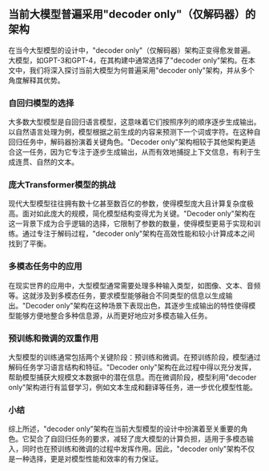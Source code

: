 ## 当前大模型普遍采用"decoder only"（仅解码器）的架构
在当今大型模型的设计中，"decoder only"（仅解码器）架构正变得愈发普遍。大模型，如GPT-3和GPT-4，在其构建中通常选择了"decoder only"架构。在本文中，我们将深入探讨当前大模型为何普遍采用"decoder only"架构，并从多个角度解释其优势。

### 自回归模型的选择
大多数大型模型是自回归语言模型，这意味着它们按照序列的顺序逐步生成输出。以自然语言处理为例，模型根据之前生成的内容来预测下一个词或字符。在这种自回归任务中，解码器扮演着关键角色。"Decoder only"架构相较于其他架构更适合这一任务，因为它专注于逐步生成输出，从而有效地捕捉上下文信息，有利于生成连贯、自然的文本。

### 庞大Transformer模型的挑战
现代大型模型往往拥有数十亿甚至数百亿的参数，使得模型庞大且计算复杂度极高。面对如此庞大的规模，简化模型结构变得尤为关键。"Decoder only"架构在这一背景下成为合乎逻辑的选择，它限制了参数的数量，使得模型更易于实现和训练。通过专注于解码过程，"decoder only"架构在高效性能和较小计算成本之间找到了平衡。

### 多模态任务中的应用
在现实世界的应用中，大型模型通常需要处理多种输入类型，如图像、文本、音频等。这就涉及到多模态任务，要求模型能够融合不同类型的信息以生成输出。"Decoder only"架构在这种场景下表现出色，其逐步生成输出的特性使得模型能够方便地整合多种信息源，从而更好地应对多模态输入任务。

### 预训练和微调的双重作用
大型模型的训练通常包括两个关键阶段：预训练和微调。在预训练阶段，模型通过解码任务学习语言结构和特征。"Decoder only"架构在此过程中得以充分发挥，帮助模型捕获大规模文本数据中的潜在信息。而在微调阶段，模型利用"decoder only"架构进行有监督学习，例如文本生成和翻译等任务，进一步优化模型性能。

### 小结
综上所述，"decoder only"架构在当前大型模型的设计中扮演着至关重要的角色。它契合了自回归任务的要求，减轻了庞大模型的计算负担，适用于多模态输入，同时也在预训练和微调的过程中发挥作用。因此，"decoder only"架构不仅是一种选择，更是对模型性能和效率的有力保证。

